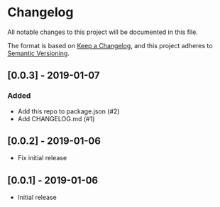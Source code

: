 # Changelog
All notable changes to this project will be documented in this file.

The format is based on [Keep a Changelog](https://keepachangelog.com/en/1.0.0/),
and this project adheres to [Semantic Versioning](https://semver.org/spec/v2.0.0.html).

## [0.0.3] - 2019-01-07
### Added
- Add this repo to package.json (#2)
- Add CHANGELOG.md (#1)

## [0.0.2] - 2019-01-06
- Fix initial release 

## [0.0.1] - 2019-01-06
- Initial release 
